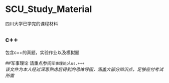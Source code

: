 # SCU_Study_Material
四川大学已学完的课程材料  

## c++
包含c++的真题，实验作业以及模拟题  

##军事理论 
请重点参阅`军事理论plus.+++`  
*该文件为本人经过深思熟虑后得到的思维导图，涵盖大部分知识点，足够应付考试所需*  
